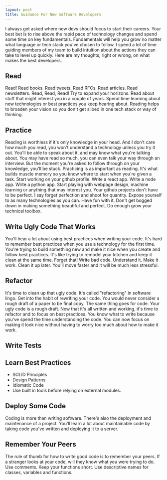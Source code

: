 ```yaml
---
layout: post
title: Guidance For New Software Developers
---
```



I always get asked where new devs should focus to start their careers. Your best bet is to rise above the rapid pace of technology changes and spend some time on key fundamentals. Fundamentals will help you grow no matter what language or tech stack you've chosen to follow. I spend a lot of time guiding members of my team to build intuition about the actions they can take to level up quickly. Here are my thoughts, right or wrong, on what makes the best developers.

## Read
Read! Read books. Read tweets. Read RFCs. Read articles. Read newsletters. Read, Read, Read! Try to expand your horizons. Read about stuff that might interest you in a couple of years. Spend time learning about new technologies or best practices you keep hearing about. Reading helps to broaden your vision so you don't get siloed in one tech stack or way of thinking.

## Practice
Reading is worthless if it's only knowledge in your head. And I don't care how much you read, you won't understand a technology unless you try it out. You'll be able to speak about it, and may know what you're talking about. You may have read so much, you can even talk your way through an interview. But the moment you're asked to follow through on your knowledge, you'll be stuck. Practicing is as important as reading. It's what builds muscle memory so you know where to start when you're given a task. Start working on your github profile. Write a react app. Write a node app. Write a python app. Start playing with webpage design, machine learning or anything that may interest you. Your github projects don't have to be perfect. I say forget perfection and shoot for quantity. Expose yourself to as many technologies as you can. Have fun with it. Don't get bogged down in making something beautiful and perfect. Do enough grow your technical toolbox. 

## Write Ugly Code That Works
You'll hear a lot about using best practices when writing your code. It's hard to remember best practices when you use a technology for the first time. You're trying to build something new and make it nice when you create and follow best practices. It's like trying to remodel your kitchen and keep it clean at the same time. Forget that! Write bad code. Understand it. Make it work. Clean it up later. You'll move faster and it will be much less stressful.

## Refactor
It's time to clean up that ugly code. It's called "refactoring" in software lingo. Get into the habit of rewriting your code. You would never consider a rough draft of a paper to be final copy. The same thing goes for code. Your ugly code is a rough draft. Now that it's  all written and working, it's time to refactor and to focus on best practices. You know what to write because you've spend the time understanding the code. You can now focus on making it look nice without having to worry too much about how to make it work.

## Write Tests


## Learn Best Practices
- SOLID Principles
- Design Patterns
- Idiomatic Code
- Use built in tools before relying on external modules. 

## Deploy Some Code
Coding is more than writing software. There's also the deployment and maintenance of a project. You'll learn a lot about maintainable code by taking code you've written and deploying  it to a server.

## Remember Your Peers
The rule of thumb for how to write good code is to remember your peers. If a stranger looks at your code, will they know what you were trying to do. Use comments. Keep your functions short. Use descriptive names for classes, variables and functions.

